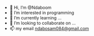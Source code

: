 - 👋 Hi, I’m @Ndaboom
- 👀 I’m interested in programming
- 🌱 I’m currently learning ...
- 💞️ I’m looking to collaborate on ...
- 📫 my email ndabosam084@gmail.com

<!---
Ndaboom/Ndaboom is a ✨ special ✨ repository because its `README.md` (this file) appears on your GitHub profile.
You can click the Preview link to take a look at your changes.
--->
